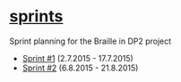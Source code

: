 # [sprints][]
Sprint planning for the Braille in DP2 project

- [Sprint #1](https://huboard.com/snaekobbi/sprints#/?milestone=[%22sprint%231%22]) (2.7.2015 - 17.7.2015)
- [Sprint #2](https://huboard.com/snaekobbi/sprints#/?milestone=[%22sprint%232%22]) (6.8.2015 - 21.8.2015)

[sprints]: https://github.com/snaekobbi/sprints
